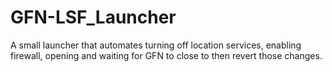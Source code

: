 # GFN-LSF_Launcher
A small launcher that automates turning off location services, enabling firewall, opening and waiting for GFN to close to then revert those changes.
